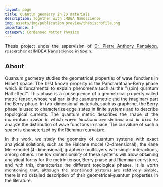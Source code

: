 ```yaml
---
layout: page
title: Quantum geometry in 2D materials
description: Together with IMDEA Nanoscience
img: assets/img/publication_preview/thesisprofile.png 
importance: 1
category: Condensed Matter Physics
---
```


<p  style="text-align: justify"> 
Thesis project under the supervision of <a href="https://scholar.google.com/citations?user=_eNKb9oAAAAJ&hl=en">Dr. Pierre Anthony Pantaleón</a>, researcher at IMDEA Nanoscience in Spain.
</p>

## About

<p  style="text-align: justify"> 
Quantum geometry studies the geometrical properties of wave functions in Hilbert space. The best known property is the Pancharatnam-Berry phase which is fundamental to explain phenomena such as the "(spin) quantum Hall effect". This phase is a consequence of a geometrical property called metric tensor, whose real part is the quantum metric and the imaginary part the Berry phase. In two-dimensional materials, such as graphene, the Berry phase is used to characterize edge states in finite systems and to describe topological currents. The quantum metric describes the shape of the momentum space in which wave functions are defined and is used to analyze the distribution of wave functions in space. The curvature of such a space is characterized by the Riemman curvature. 
</p>

<p  style="text-align: justify"> 
In this work, we study the geometry of quantum systems with exact analytical solutions, such as the Haldane model (2-dimensional), the Kane Mele model (4-dimensional), graphene multilayers with simple interactions, among others. The low dimensionality of these systems will allow obtaining analytical forms for the metric tensor, Berry phase and Riemman curvature, and with this, characterize the different topological phases. It is worth mentioning that, although the mentioned systems are relatively simple, there is no detailed description of their geometrical-quantum properties in the literature.
</p>
